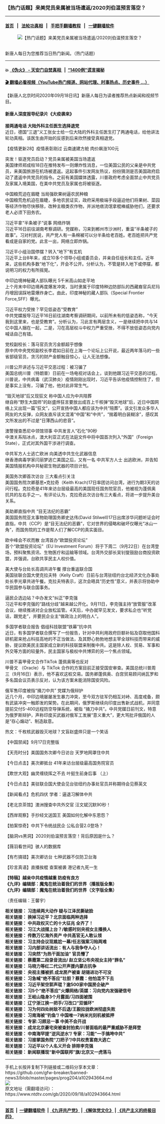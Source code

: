 ### 【热门话题】来美党员亲属被当场遣返/2020刘伯温预言落空？
------------------------

#### [首页](https://github.com/gfw-breaker/banned-news3/blob/master/README.md) &nbsp;&nbsp;|&nbsp;&nbsp; [法轮功真相](https://github.com/begood0513/basic/blob/master/README.md)  &nbsp;&nbsp;|&nbsp;&nbsp; [手把手翻墙教程](https://github.com/gfw-breaker/guides/wiki)  &nbsp;&nbsp;|&nbsp;&nbsp; [一键翻墙软件](https://github.com/gfw-breaker/nogfw/blob/master/README.md)  



<div><div class="featured_image">
 <figure>
  <img alt="【热门话题】来美党员亲属被当场遣返/2020刘伯温预言落空？" src="https://i.ntdtv.com/assets/uploads/2020/06/45-1-1-800x450.jpg"/>
 </figure><br/>
 <span class="caption">
  新唐人每日为您推荐当日热门新闻。（热门话题）
 </span>
</div>
</div><hr/>

#### 💥 [《伪火》 - 天安门自焚真相 ](http://158.247.195.190:10000/videos/blog/weihuo.html)&nbsp; |&nbsp; [“1400例”谎言揭秘  ](http://158.247.195.190:10000/videos/blog/jiexi1400.html)

#### [ 🎬  翻墙必看视频（YouTube热门频道、网站代理、时事热点、历史事件 ...）](https://github.com/gfw-breaker/links/blob/master/banned.md)

<div><div class="post_content" itemprop="articleBody">
 <p>
  【新唐人北京时间2020年09月18日讯】新唐人每日为读者推荐热点新闻和视频节目。
 </p>
 <h4>
  <strong>
   <ok href="https://www.ntdtv.com/gb/2020/08/06/a102912474.html" rel="noopener" target="_blank">
    新唐人深度报导纪录片《大疫袭来》
   </ok>
  </strong>
 </h4>
 <p>
  <strong>
   <ok href="https://ntdtv.com/gb/2020/09/18/a102943515.html" rel="noopener" target="_blank">
    接两通电话 大陆外科主任医生选择退党
   </ok>
  </strong>
  <br/>
  近日，德国“三退”义工张女士给一位大陆的外科主任医生打了两通电话，给他讲法轮功真相。该医生由开始的反感到后来欣然接受真相退党。
 </p>
 <p>
  <ok href="https://www.ntdtv.com/gb/2020/09/02/a102931621.html" rel="noopener" target="_blank">
   【疫情更新28】疫情表彰刚过 云南速建方舱 肉价飙涨100元
  </ok>
 </p>
 <p>
  <ok href="https://www.ntdtv.com/gb/2020/09/18/a102943596.html" rel="noopener" target="_blank">
   突发！驱逐党员启动？党员亲属被美国当场遣返
  </ok>
  <br/>
  美国律师郑成柱18日在推特发布一则爆炸性消息，一位美国公民的父亲是中共党员，来美国旅游在机场被遣返。这起事件引发网友热议，纷纷猜测是否美国政府启动了遣返中共党员的指令。之前有美国媒体透露，川普政府考虑全面禁止中共党员及家属入境美国，在美中共党员及家属也将被驱逐。
 </p>
 <p>
  <ok href="https://www.ntdtv.com/gb/2020/09/18/a102943686.html" rel="noopener" target="_blank">
   中国粮荒迫在眉睫 当局强砍果树逼农民种粮
  </ok>
  <br/>
  中国粮荒危机迫在眉睫，多地农民证实，政府采用极端手段逼迫他们将果树、菜园等经济作物尽快移除，改种主粮类农作物，并派地痞流氓拿棍棒威胁他们，还要求老人必须下田务农。
 </p>
 <p>
  <ok href="https://www.ntdtv.com/gb/2020/09/18/a102943484.html" rel="noopener" target="_blank">
   习近平拿“半条被子”说事 网络炸锅
  </ok>
  <br/>
  习近平16日前往湖南考察调研。党媒称，习来到郴州市沙洲村，重温“半条被子的故事”。习对村民说，共产党人有一条棉被可以分半条给老百姓。老百姓把共产党看成是自家的党。此言一出，网络立即炸锅。
 </p>
 <p>
  <ok href="https://www.ntdtv.com/gb/2020/09/18/a102943616.html" rel="noopener" target="_blank">
   习近平小组治国停摆？转入“地下”有玄机
  </ok>
  <br/>
  习近平上台8年来，成立10多个领导小组或委员会，并亲自任组长和主任。近年来，这些机构多数“地下化”，开会不公开。分析认为，不管是转入地下或停摆，都说明习的权力有所摇晃。
 </p>
 <p>
  <ok href="https://www.ntdtv.com/gb/2020/09/18/a102943563.html" rel="noopener" target="_blank">
   中印边境神秘藏人部队曝光 5千米高山如走平地
  </ok>
  <br/>
  上个月末中印边境再度爆发冲突，当时隶属于印度特种边防部队的西藏裔官兵尼玛丹增因误踩地雷爆炸身亡。由此，印度神秘的藏人部队（Special Frontier Force,SFF）曝光。
 </p>
 <p>
  <ok href="https://www.ntdtv.com/gb/2020/09/18/a102943557.html" rel="noopener" target="_blank">
   习近平权力受挫？罕见低姿态“受教育”
  </ok>
  <br/>
  中共党媒报导习近平16日前往湖南考察调研期间，以前所未有的低姿态称，“今天我到这里来，也是受教育”。分析认为，习此言有两层含义，一是继续把中共与14亿中国人捆在一起，二是，习在高层权斗中权力严重受挫，不得不放低姿态向党内喊话自己有错。
 </p>
 <p>
  <ok href="https://www.ntdtv.com/gb/2020/09/18/a102943556.html" rel="noopener" target="_blank">
   党校副校长：落马官员贪污金额超乎想像
  </ok>
  <br/>
  原中共中央党校副校长李君如日前在上海一个论坛上公开说，最近两年落马的一些省部级官员，贪污的财产金额触目惊心，让人无法想像。
 </p>
 <p>
  <ok href="https://www.ntdtv.com/gb/2020/09/18/a102943445.html" rel="noopener" target="_blank">
   川普公开讲述与习近平交恶过程：被习骗了
  </ok>
  <br/>
  美国总统川普（特朗普）日前在一场电视对话会上，谈到他跟习近平交恶的过程。川普说，中共病毒（武汉肺炎）疫情刚刚出现时，习近平告诉他疫情控制住了，但是事实上没有，习骗了他，他对此非常生气。
 </p>
 <p>
  <ok href="https://www.ntdtv.com/gb/2020/09/17/a102943309.html" rel="noopener" target="_blank">
   “毁灭地球”后又现狂文 称中国人应为中共陪葬
  </ok>
  <br/>
  继自称“野生大国师”的赵盛烨狂言要放出成百上千核弹“毁灭地球”后，近日中国网络上又出现一篇“狂文”，公开宣扬中国人都应该为中共“陪葬”。该文引发众多华人网友的大反弹，众网友直斥该文混淆“中国”和“中共”，“揣着明白装糊涂”，感叹其文所发出的不过是“日薄西山的悲音”。
 </p>
 <p>
  <ok href="https://www.ntdtv.com/gb/2020/09/17/a102943024.html" rel="noopener" target="_blank">
   澳警搜查悉尼中领馆领事 中共发言人“石化”90秒
  </ok>
  <br/>
  中澳关系陷冰点，澳大利亚正式在法庭文件中将中国首次列入“外国”（Foreign State），正式对其外国干涉进行调查。
 </p>
 <p>
  <ok href="https://www.ntdtv.com/gb/2020/09/17/a102943165.html" rel="noopener" target="_blank">
   中共军方人士逃亡欧洲 向美透中共生化武器信息
  </ok>
  <br/>
  继香港病毒学家闫丽梦逃亡美国之后，又有一名
  <ok href="https://www.ntdtv.com/gb/中共军方人士.htm">
   中共军方人士
  </ok>
  出逃欧洲，并告知美国情报机构中共秘密生物武器的项目计划。
 </p>
 <p>
  <ok href="https://www.ntdtv.com/gb/2020/09/18/a102943480.html" rel="noopener" target="_blank">
   美国务次卿首次访台 三大看点引关注
  </ok>
  <br/>
  美国国务院次卿基思•克拉奇（Keith Krach)17日率团访问台湾，进行为期3天的访问行程。克拉奇是41年来访台层级最高的美国现任国务院官员，他被视为蓬佩奥抗共的左右手之一。有评论认为，克拉奇此次访台有三大看点，将进一步提升美台关系。
 </p>
 <p>
  <ok href="https://www.ntdtv.com/gb/2020/09/18/a102943416.html" rel="noopener" target="_blank">
   美助卿直指中共 “目无法纪的恶霸”
  </ok>
  <br/>
  美国国务院亚太事物助理国务卿史达伟(David Stilwell)17日出席涉华问题听证会时直指，中共（CCP）是“目无法纪的恶霸”，它对世界的侵略和破坏仅曝光“冰山一角”，而国务院的工作是帮人们了解CCP的真实面目。
 </p>
 <p>
  <ok href="https://www.ntdtv.com/gb/2020/09/17/a102943267.html" rel="noopener" target="_blank">
   欧中峰会不欢而散 台湾首办“欧盟投资论坛”
  </ok>
  <br/>
  首个“欧盟投资论坛”（EU Investment Forum）将于下周二（9月22日）在台湾登场，预料聚焦资讯、生物医疗和运输等领域。台湾外交部长吴钊燮鼓励台商投资欧盟，并强调，台欧共享民主人权价值。
 </p>
 <p>
  <ok href="https://www.ntdtv.com/gb/2020/09/17/a102943248.html" rel="noopener" target="_blank">
   美大使与台处长高调共进午餐 撑台重返联合国
  </ok>
  <br/>
  美国驻联合国大使克拉夫特（Kelly Craft）日前与台湾驻纽约台北经济文化办事处处长李光章共进午餐。克拉夫特表示，这次会晤具“历史性”意义，并表示将协助中华民国参与联合国事务。
 </p>
 <p>
  <ok href="https://www.ntdtv.com/gb/2020/09/17/a102943197.html" rel="noopener" target="_blank">
   逼民企选边站？中办发文“纠正”李克强
  </ok>
  <br/>
  习近平和李克强的“路线分歧”越来越公开化。9月11日，李克强主持“放管服”改革会议，继续推进对企业放松监管。4天后，中办就罕见发文，要求私企也“听党话，跟党走”，并要民企业主“做政治上的明白人”。
 </p>
 <p>
  <ok href="https://www.ntdtv.com/gb/2020/09/17/a102943173.html" rel="noopener" target="_blank">
   多国学者联合报告 倡组科技联盟“铁幕”抗中共
  </ok>
  <br/>
  近日，有多国学者联合撰写了一份报告，针对中共利用政府巨额补贴及窃取他国科研机密来抢占科技高地的不正当做法，及其野心勃勃地想主宰全球科技而带来的威胁，提议欧美民主国家成立新的科技联盟来制衡中共。这是除人权、贸易、军事和外交等方面的较量外，民主国家与极权中共博弈的另一个焦点领域。
 </p>
 <p>
  <ok href="https://www.ntdtv.com/gb/2020/09/17/a102943090.html" rel="noopener" target="_blank">
   川普不喜甲骨文合作TikTok 蓬佩奥等也反对
  </ok>
  <br/>
  <ok href="https://www.ntdtv.com/gb/甲骨文.htm">
   甲骨文
  </ok>
  （Oracle）与
  <ok href="https://www.ntdtv.com/gb/tiktok.htm">
   TikTok
  </ok>
  合作的方案目前正接受国安审查。美国总统川普周三（9月16日）表示，他不喜欢这桩交易。国务卿蓬佩奥、白宫贸易顾问纳瓦罗和多名国会议员表示反对，认为该方案未能消除国安风险。
 </p>
 <p>
  <ok href="https://www.ntdtv.com/gb/2020/09/17/a102942554.html" rel="noopener" target="_blank">
   俄军售印度被指“捅刀中共” 党媒为俄辩护
  </ok>
  <br/>
  近几个月，中印边境屡屡发生暴力冲突，至今双方驻军仍相互对峙、高度戒备，颇有武装冲突一触即发的架势。在此期间，俄罗斯继续向印度出售新式战机，并同意提前交付S-400远程防空导弹系统，被指 “捅刀中共”。中共党媒日前刊文，特意为俄罗斯辩护，声称印度买武器对俄军工发展“意义重大”，更大骂批评俄国的人是“存心煽动”、制造敌意。
 </p>
 <p>
  <ok href="https://www.ntdtv.com/gb/2020/09/18/a102943495.html" rel="noopener" target="_blank">
   热文：千枚核武器毁灭地球？文盲赵盛烨只是一个笑话
  </ok>
 </p>
 <p>
  <ok href="https://www.ntdtv.com/gb/2020/09/18/a102943385.html" rel="noopener" target="_blank">
   【中国禁闻】9月17日完整版
  </ok>
 </p>
 <p>
  <ok href="https://www.ntdtv.com/gb/2020/09/18/a102943516.html" rel="noopener" target="_blank">
   【天亮时分】美国国务次卿今日访台 天罗地网罩住中共
  </ok>
 </p>
 <p>
  <ok href="https://www.ntdtv.com/gb/2020/09/17/a102943140.html" rel="noopener" target="_blank">
   【今日点击】美次卿抵台 41年来访台层级最高国务院官员
  </ok>
 </p>
 <p>
  <ok href="https://www.ntdtv.com/gb/2020/09/17/a102943028.html" rel="noopener" target="_blank">
   【欺世大观】幽灵缠绕挥之不去 叶挺生前身后事 （上）
  </ok>
 </p>
 <p>
  <ok href="https://www.ntdtv.com/gb/2020/09/17/a102943168.html" rel="noopener" target="_blank">
   【今日点击】美驻联合国大使会见台驻纽约办事处官员并称期待会见蔡英文
  </ok>
 </p>
 <p>
  <ok href="https://www.ntdtv.com/gb/2020/09/18/a102943406.html" rel="noopener" target="_blank">
   【新闻看点】危机四伏 学者：逼退习解体中共
  </ok>
 </p>
 <p>
  <ok href="https://www.ntdtv.com/gb/2020/09/18/a102943520.html" rel="noopener" target="_blank">
   【老北京茶馆】澳洲搜查中共外交官 汪文斌沉默90秒！
  </ok>
 </p>
 <p>
  <ok href="https://www.ntdtv.com/gb/2020/09/17/a102943120.html" rel="noopener" target="_blank">
   【西岸观察】手抄经文送国王 美国如何化解中东恩怨？
  </ok>
 </p>
 <p>
  <ok href="https://www.ntdtv.com/gb/2020/09/17/a102942704.html" rel="noopener" target="_blank">
   【拍案惊奇】中共下令统战民企 公私合营2.0登场？
  </ok>
 </p>
 <p>
  <ok href="https://www.ntdtv.com/gb/2020/09/17/a102942960.html" rel="noopener" target="_blank">
   【脑洞vs黑洞】2020刘伯温预言落空！背后原因是什么？
  </ok>
 </p>
 <p>
  <ok href="https://www.ntdtv.com/gb/2020/09/17/a102942968.html" rel="noopener" target="_blank">
   【薇羽看世间】骇人的数据库
  </ok>
 </p>
 <p>
  <ok href="https://www.ntdtv.com/gb/2020/09/18/a102943636.html" rel="noopener" target="_blank">
   【有冇搞错】美次卿访台 七种武器不仅防卫台海
  </ok>
 </p>
 <p>
  <ok href="https://www.ntdtv.com/gb/2020/09/18/a102943470.html" rel="noopener" target="_blank">
   【珍言真语】直播挨棍 查案被袭 港记者九死一生
  </ok>
 </p>
 <p>
  <strong>
   <ok href="https://www.ntdtv.com/gb/2020/04/23/a102829962.html" rel="noopener" target="_blank">
    【特稿】越亲中共疫情越重 防疫有良方
   </ok>
  </strong>
  <br/>
  <strong>
   <ok href="https://www.ntdtv.com/gb/2019/02/15/a102512426.html" rel="noopener" target="_blank">
    《九评》编辑部：魔鬼在统治着我们的世界（播报版全集）
   </ok>
  </strong>
  <br/>
  <strong>
   <ok href=" https://www.ntdtv.com/gb/2018/06/08/a1378888.html" rel="noopener" target="_blank">
    《九评》编辑部：魔鬼在统治着我们的世界（文字版全集）
   </ok>
  </strong>
 </p>
 <p>
  （责任编辑：王馨宇）
 </p>
 <p>
  <strong>
   相关链接：
   <ok href="https://www.ntdtv.com/gb/2020/09/17/a102942866.html" rel="noopener" target="_blank">
    习连续两大动作 疑与江泽民撕破脸
   </ok>
  </strong>
  <br/>
  <strong>
   相关链接：
   <ok href="https://www.ntdtv.com/gb/2020/09/16/a102941989.html" rel="noopener" target="_blank">
    换掉习近平？北京面临两种选择
   </ok>
  </strong>
  <br/>
  <strong>
   相关链接：
   <ok href="https://www.ntdtv.com/gb/2020/09/15/a102940956.html" rel="noopener" target="_blank">
    中共政权灭亡的十大征兆 全齐了！
   </ok>
  </strong>
  <br/>
  <strong>
   相关链接：
   <ok href="https://www.ntdtv.com/gb/2020/09/14/a102940350.html" rel="noopener" target="_blank">
    习江大战摆上台？/敏感时刻央视女主播换人
   </ok>
  </strong>
  <br/>
  <strong>
   相关链接：
   <ok href="https://www.ntdtv.com/gb/2020/09/13/a102939815.html" rel="noopener" target="_blank">
    传数万亿海外资产 中共高官无人敢认领
   </ok>
  </strong>
  <br/>
  <strong>
   相关链接：
   <ok href="https://www.ntdtv.com/gb/2020/09/12/a102939093.html" rel="noopener" target="_blank">
    习主持会议现尴尬一幕/任志强案习陷两难
   </ok>
  </strong>
  <br/>
  <strong>
   相关链接：
   <ok href="https://www.ntdtv.com/gb/2020/09/11/a102938280.html" rel="noopener" target="_blank">
    习内部讲话流出：有人与我争夺人心！
   </ok>
  </strong>
  <br/>
  <strong>
   相关链接：
   <ok href="https://www.ntdtv.com/gb/2020/09/10/a102937501.html" rel="noopener" target="_blank">
    习突然“为热干面加油” 官员懵了
   </ok>
  </strong>
  <br/>
  <strong>
   相关链接：
   <ok href="https://www.ntdtv.com/gb/2020/09/09/a102936654.html" rel="noopener" target="_blank">
    蔡霞第二段录音流出/ 赵立坚公布央视女主持“罪名”
   </ok>
  </strong>
  <br/>
  <strong>
   相关链接：
   <ok href="https://www.ntdtv.com/gb/2020/09/08/a102936052.html" rel="noopener" target="_blank">
    马晓力等红二代公开声援内蒙古抗争
   </ok>
  </strong>
  <br/>
  <strong>
   相关链接：
   <ok href="https://www.ntdtv.com/gb/2020/09/07/a102935362.html" rel="noopener" target="_blank">
    央视主播被抓 成龙房产被查 胡锡进功不可没
   </ok>
  </strong>
  <br/>
  <strong>
   相关链接：
   <ok href="https://www.ntdtv.com/gb/2020/09/06/a102934800.html" rel="noopener" target="_blank">
    习急喊“绝不答应”壮胆？蔡霞：他怕混不下去
   </ok>
  </strong>
  <br/>
  <strong>
   相关链接：
   <ok href="https://www.ntdtv.com/gb/2020/09/05/a102934241.html" rel="noopener" target="_blank">
    习近平架空郭声琨？逾500家中国房企破产
   </ok>
  </strong>
  <br/>
  <strong>
   相关链接：
   <ok href="https://www.ntdtv.com/gb/2020/09/04/a102933494.html" rel="noopener" target="_blank">
    习5个“绝不答应”火爆网络/英媒：习向党内发强硬信号
   </ok>
  </strong>
  <br/>
  <strong>
   相关链接：
   <ok href="https://www.ntdtv.com/gb/2020/09/03/a102932837.html" rel="noopener" target="_blank">
    王岐山隐身3个月露面/习四面被围
   </ok>
  </strong>
  <br/>
  <strong>
   相关链接：
   <ok href="https://www.ntdtv.com/gb/2020/09/02/a102931945.html" rel="noopener" target="_blank">
    辽宁浙江换一把手/习改口“双循环”
   </ok>
  </strong>
  <br/>
  <strong>
   相关链接：
   <ok href="https://www.ntdtv.com/gb/2020/09/01/a102931147.html" rel="noopener" target="_blank">
    习为何四处树敌不后退/王毅拉拢欧洲彻底失败
   </ok>
  </strong>
  <br/>
  <strong>
   相关链接：
   <ok href="https://www.ntdtv.com/gb/2020/08/31/a102930330.html" rel="noopener" target="_blank">
    习南海被“钓鱼”/ 中国唯一7纳米光刻机被抵押
   </ok>
  </strong>
  <br/>
  <strong>
   相关链接：
   <ok href="https://www.ntdtv.com/gb/2020/08/30/a102929783.html" rel="noopener" target="_blank">
    专家:习顾忌一事 中美不会开战
   </ok>
  </strong>
  <br/>
  <strong>
   相关链接：
   <ok href="https://www.ntdtv.com/gb/2020/08/29/a102929152.html" rel="noopener" target="_blank">
    成龙北京豪宅突被查封拍卖/川普面临的最严重威胁不是拜登
   </ok>
  </strong>
  <br/>
  <strong>
   相关链接：
   <ok href="https://www.ntdtv.com/gb/2020/08/28/a102928261.html" rel="noopener" target="_blank">
    中南海罕提“逆风逆水”/ 专家：习能“一手搞垮中共”
   </ok>
  </strong>
  <br/>
  <strong>
   相关链接：
   <ok href="https://www.ntdtv.com/gb/2020/08/27/a102927509.html" rel="noopener" target="_blank">
    习接掌国务院“刀把子”/中共权贵富商大逃亡
   </ok>
  </strong>
  <br/>
  <strong>
   相关链接：
   <ok href="https://www.ntdtv.com/gb/2020/08/26/a102926695.html" rel="noopener" target="_blank">
    习近平以个人名义开会 排除李克强
   </ok>
  </strong>
  <br/>
  <strong>
   相关链接：
   <ok href="https://www.ntdtv.com/gb/2020/08/25/a102925951.html" rel="noopener" target="_blank">
    新闻联播现“新中国联邦”旗/北京又一虎落马
   </ok>
  </strong>
 </p>
 <div class="single_ad">
 </div>
</div>
</div>
<hr/>
手机上长按并复制下列链接或二维码分享本文章：<br/>
https://github.com/gfw-breaker/banned-news3/blob/master/pages/prog204/a102943664.md <br/>
<a href='https://github.com/gfw-breaker/banned-news3/blob/master/pages/prog204/a102943664.md'><img src='https://github.com/gfw-breaker/banned-news3/blob/master/pages/prog204/a102943664.md.png'/></a> <br/>
原文地址（需翻墙访问）：https://www.ntdtv.com/gb/2020/09/18/a102943664.html


------------------------
#### [首页](https://github.com/gfw-breaker/banned-news3/blob/master/README.md) &nbsp;|&nbsp; [一键翻墙软件](https://github.com/gfw-breaker/nogfw/blob/master/README.md) &nbsp;| [《九评共产党》](https://github.com/gfw-breaker/9ping.md/blob/master/README.md#九评之一评共产党是什么) | [《解体党文化》](https://github.com/gfw-breaker/jtdwh.md/blob/master/README.md) | [《共产主义的终极目的》](https://github.com/gfw-breaker/gczydzjmd.md/blob/master/README.md)


<img src='http://gfw-breaker.win/banned-news3/pages/prog204/a102943664.md' width='0px' height='0px'/>
